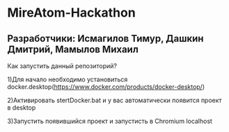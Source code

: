 # MireAtom-Hackathon
## Разработчики: Исмагилов Тимур, Дашкин Дмитрий, Мамылов Михаил

Как запустить данный репозиторий?

1)Для начало необходимо установиться docker.desktop(https://www.docker.com/products/docker-desktop/)

2)Активировать stertDocker.bat и у вас автоматически появится проект в desktop

3)Запустить появившийся проект и запустисть в Chromium localhost



